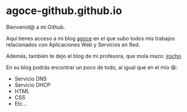 # agoce-github.github.io

Bienvenid@ a mi Github.

Aquí tienes acceso a mi blog [agoce](https://agoce.wordpress.com/) en el que subo todos mis trabajos relacionados con Aplicaciones Web y Servicios en Red.

Además, también te dejo el blog de mi profesora, que mola mazo: [irocho](https://irocho.wordpress.com/)

En su blog podrás encontrar un poco de todo, al igual que en el mío :laughing::
  * Servicio DNS
  * Servicio DHCP
  * HTML
  * CSS
  * Etc...
